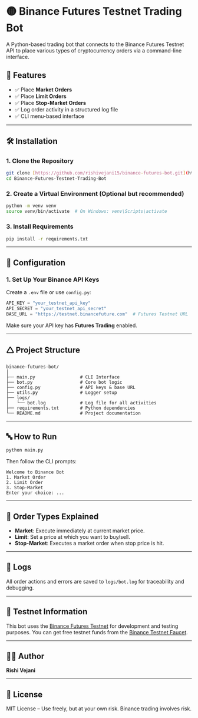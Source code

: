 # 🟡 Binance Futures Testnet Trading Bot

A Python-based trading bot that connects to the Binance Futures Testnet API to place various types of cryptocurrency orders via a command-line interface.

## 🚀 Features

* ✅ Place **Market Orders**
* ✅ Place **Limit Orders**
* ✅ Place **Stop-Market Orders**
* ✅ Log order activity in a structured log file
* ✅ CLI menu-based interface

---

## 🛠️ Installation

### 1. Clone the Repository

```bash
git clone [https://github.com/rishivejani15/binance-futures-bot.git](https://github.com/rishivejani15/Binance-Futures-Testnet-Trading-Bot.git)
cd Binance-Futures-Testnet-Trading-Bot
```

### 2. Create a Virtual Environment (Optional but recommended)

```bash
python -m venv venv
source venv/bin/activate  # On Windows: venv\Scripts\activate
```

### 3. Install Requirements

```bash
pip install -r requirements.txt
```

---

## 🔐 Configuration

### 1. Set Up Your Binance API Keys

Create a `.env` file or use `config.py`:

```python
API_KEY = "your_testnet_api_key"
API_SECRET = "your_testnet_api_secret"
BASE_URL = "https://testnet.binancefuture.com"  # Futures Testnet URL
```

Make sure your API key has **Futures Trading** enabled.

---

## 🛆 Project Structure

```
binance-futures-bot/
│
├── main.py                 # CLI Interface
├── bot.py                  # Core bot logic
├── config.py               # API keys & base URL
├── utils.py                # Logger setup
├── logs/
│   └── bot.log             # Log file for all activities
├── requirements.txt        # Python dependencies
└── README.md               # Project documentation
```

---

## 🔤️ How to Run

```bash
python main.py
```

Then follow the CLI prompts:

```
Welcome to Binance Bot
1. Market Order
2. Limit Order
3. Stop-Market
Enter your choice: ...
```

---

## 🧠 Order Types Explained

* **Market**: Execute immediately at current market price.
* **Limit**: Set a price at which you want to buy/sell.
* **Stop-Market**: Executes a market order when stop price is hit.

---

## 📝 Logs

All order actions and errors are saved to `logs/bot.log` for traceability and debugging.

---

## 🧪 Testnet Information

This bot uses the [Binance Futures Testnet](https://testnet.binancefuture.com/) for development and testing purposes. You can get free testnet funds from the [Binance Testnet Faucet](https://testnet.binancefuture.com/futures/BTCUSDT).

---


## 🧑‍💻 Author

**Rishi Vejani**

---

## 📄 License

MIT License – Use freely, but at your own risk. Binance trading involves risk.
